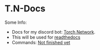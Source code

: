 # T.N-Docs
Some Info:
 - Docs for my discord bot: [Torch Network](https://v.ht/torchnetwork-BotInvite).
 - This will be used for [readthedocs](readthedocs.io)
 - Commands: [Not finished yet](example.com)
